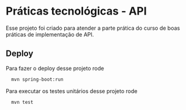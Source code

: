 # Práticas tecnológicas - API

Esse projeto foi criado para atender a parte prática do curso de boas práticas de implementação de API.


## Deploy

Para fazer o deploy desse projeto rode

```bash
  mvn spring-boot:run
```

Para executar os testes unitários desse projeto rode

```bash
  mvn test
```